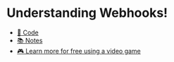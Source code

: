 # Understanding Webhooks!

* [🚀 Code](./code)
* [📚 Notes](notes.md)
* [🎮 Learn more for free using a video game](https://twilio.com/quest?utm_source=gh-link&utm_medium=referral&utm_campaign=webhooks-course)
